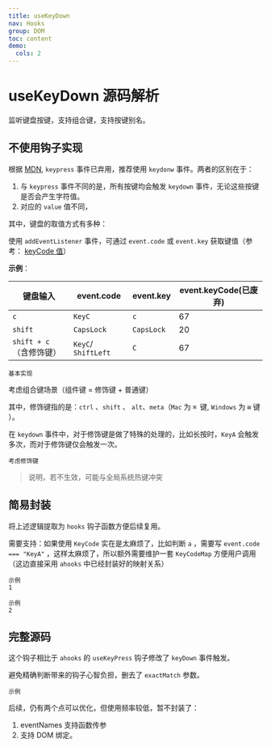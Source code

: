```yaml
---
title: useKeyDown
nav: Hooks
group: DOM
toc: content
demo:
  cols: 2
---
```


# useKeyDown 源码解析

监听键盘按键，支持组合键，支持按键别名。

## 不使用钩子实现

根据 [MDN](https://developer.mozilla.org/zh-CN/docs/Web/API/Element/keypress_event), `keypress` 事件已弃用，推荐使用 `keydonw` 事件。两者的区别在于：

1. 与 `keypress` 事件不同的是，所有按键均会触发 `keydown` 事件，无论这些按键是否会产生字符值。
2. 对应的 `value` 值不同，

其中，键盘的取值方式有多种：

使用 `addEventListener` 事件，可通过 `event.code` 或 `event.key` 获取键值（参考： [keyCode 值](https://developer.mozilla.org/zh-CN/docs/Web/API/KeyboardEvent/code)）

**示例**：

| 键盘输入                 | event.code          | event.key  | event.keyCode(已废弃) |
| ------------------------ | ------------------- | ---------- | --------------------- |
| `c`                      | `KeyC`              | `c`        | 67                    |
| `shift`                  | `CapsLock`          | `CapsLock` | 20                    |
| `shift + c` （含修饰键） | `KeyC`/ `ShiftLeft` | `C`        | 67                    |

<code src="./demo/demo1.tsx" description="支持键盘事件中的 keyCode 和别名，请按 ArrowUp 或 ArrowDown 键进行演示。">基本实现</code>

考虑组合键场景（组件键 = 修饰键 + 普通键）

其中，修饰键指的是：`ctrl` 、`shift` 、 `alt`、`meta`（`Mac` 为 `⌘ `键, `Windows` 为 `⊞` 键 ）。

在 `keydown` 事件中，对于修饰键是做了特殊的处理的，比如长按时，`KeyA` 会触发多次，而对于修饰键仅会触发一次。

<code src="./demo/demo2.tsx" description="其中对于 c 键做了精确匹配处理" >考虑修饰键</code>

> 说明，若不生效，可能与全局系统热键冲突

## 简易封装

将上述逻辑提取为 `hooks` 钩子函数方便后续复用。

需要支持：如果使用 `KeyCode` 实在是太麻烦了，比如判断 `a` ，需要写 `event.code === "KeyA"` ，这样太麻烦了，所以额外需要维护一套 `KeyCodeMap` 方便用户调用（这边直接采用 `ahooks` 中已经封装好的映射关系）

<code src="./demo/demo3.tsx" description="测试单键绑定" >示例 1</code>

<code src="./demo/demo4.tsx" description="测试组合键绑定" >示例 2</code>

## 完整源码

这个钩子相比于 `ahooks` 的 `useKeyPress` 钩子修改了 `keyDown` 事件触发。

避免精确判断带来的钩子心智负担，删去了 `exactMatch` 参数。

<code src="./demo/demo5.tsx" description="测试单键绑定" >示例</code>

后续，仍有两个点可以优化，但使用频率较低，暂不封装了：

1. eventNames 支持函数传参
2. 支持 DOM 绑定。
